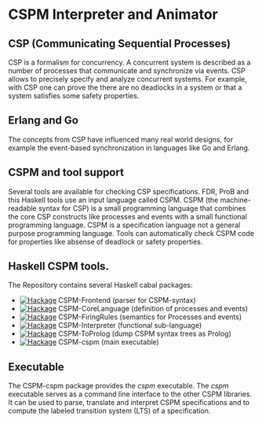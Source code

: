 # CSPM Interpreter and Animator

## CSP (Communicating Sequential Processes)
CSP is a formalism for concurrency.
A concurrent system is described as a number of processes that communicate
and synchronize via events.
CSP allows to precisely specify and analyze concurrent systems.
For example, with CSP one can prove the there are no deadlocks in a system
or that a system satisfies some safety properties.

## Erlang and Go
The concepts from CSP have influenced many real world designs,
for example the event-based synchronization in languages like Go and Erlang.

## CSPM and tool support
Several tools are available for checking CSP specifications.
FDR, ProB and this Haskell tools use an input language called CSPM.
CSPM (the machine-readable syntax for CSP) is a small programming language
that combines the core CSP constructs like processes and events with a small
functional programming language.
CSPM is a specification language not a general purpose programming language.
Tools can automatically check CSPM code for properties
like absense of deadlock or safety properties.

## Haskell CSPM tools.
The Repository contains several Haskell cabal packages:

* [![Hackage](https://img.shields.io/hackage/v/CSPM-Frontend.svg)](http://hackage.haskell.org/package/CSPM-Frontend) CSPM-Frontend  (parser for CSPM-syntax)
* [![Hackage](https://img.shields.io/hackage/v/CSPM-CoreLanguage.svg)](http://hackage.haskell.org/package/CSPM-CoreLanguage) CSPM-CoreLanguage (definition of processes and events)
* [![Hackage](https://img.shields.io/hackage/v/CSPM-FiringRules.svg)](http://hackage.haskell.org/package/CSPM-FiringRules) CSPM-FiringRules (semantics for Processes and events)
*  [![Hackage](https://img.shields.io/hackage/v/CSPM-Interpreter.svg)](http://hackage.haskell.org/package/CSPM-Interpreter) CSPM-Interpreter (functional sub-language)
*  [![Hackage](https://img.shields.io/hackage/v/CSPM-ToProlog.svg)](http://hackage.haskell.org/package/CSPM-ToProlog) CSPM-ToProlog (dump CSPM syntax trees as Prolog)
*  [![Hackage](https://img.shields.io/hackage/v/CSPM-cspm.svg)](http://hackage.haskell.org/package/CSPM-cspm) CSPM-cspm (main executable)

## Executable
The CSPM-cspm package provides the _cspm_ executable.
The _cspm_ executable serves as a command line interface to the other CSPM libraries.
It can be used to parse, translate and interpret CSPM specifications and to
compute the labeled transition system (LTS) of a specification.
